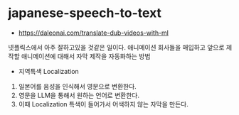 # japanese-speech-to-text

- https://daleonai.com/translate-dub-videos-with-ml

넷플릭스에서 아주 잘하고있을 것같은 일이다.
애니메이션 회사들을 매입하고 앞으로 제작할 애니메이션에 대해서 자막 제작을 자동화하는 방법

- 지역특색 Localization

1. 일본어를 음성을 인식해서 영문으로 변환한다.
2. 영문을 LLM을 통해서 원하는 언어로 변환한다.
3. 이때 Localization 특색이 들어가서 어색하지 않는 자막을 만든다.
